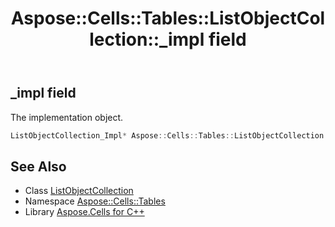 ﻿---
title: Aspose::Cells::Tables::ListObjectCollection::_impl field
linktitle: _impl
second_title: Aspose.Cells for C++ API Reference
description: 'Aspose::Cells::Tables::ListObjectCollection::_impl field. The implementation object in C++.'
type: docs
weight: 1000
url: /cpp/aspose.cells.tables/listobjectcollection/_impl/
---
## _impl field


The implementation object.

```cpp
ListObjectCollection_Impl* Aspose::Cells::Tables::ListObjectCollection::_impl
```

## See Also

* Class [ListObjectCollection](../)
* Namespace [Aspose::Cells::Tables](../../)
* Library [Aspose.Cells for C++](../../../)
